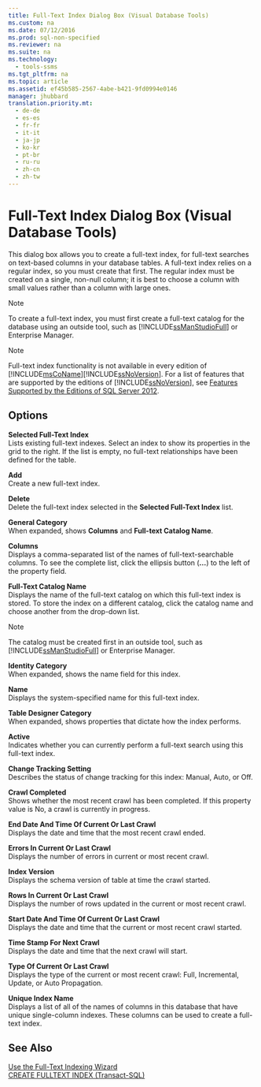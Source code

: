 ```yaml
---
title: Full-Text Index Dialog Box (Visual Database Tools)
ms.custom: na
ms.date: 07/12/2016
ms.prod: sql-non-specified
ms.reviewer: na
ms.suite: na
ms.technology: 
  - tools-ssms
ms.tgt_pltfrm: na
ms.topic: article
ms.assetid: ef45b585-2567-4abe-b421-9fd0994e0146
manager: jhubbard
translation.priority.mt: 
  - de-de
  - es-es
  - fr-fr
  - it-it
  - ja-jp
  - ko-kr
  - pt-br
  - ru-ru
  - zh-cn
  - zh-tw
---
```

# Full-Text Index Dialog Box (Visual Database Tools)
This dialog box allows you to create a full\-text index, for full\-text searches on text\-based columns in your database tables. A full\-text index relies on a regular index, so you must create that first. The regular index must be created on a single, non\-null column; it is best to choose a column with small values rather than a column with large ones.  
  
> [!NOTE]  
> To create a full\-text index, you must first create a full\-text catalog for the database using an outside tool, such as [!INCLUDE[ssManStudioFull](../content/includes/ssManStudioFull_md.md)] or Enterprise Manager.  
  
> [!NOTE]  
> Full\-text index functionality is not available in every edition of [!INCLUDE[msCoName](../content/includes/msCoName_md.md)][!INCLUDE[ssNoVersion](../content/includes/ssNoVersion_md.md)]. For a list of features that are supported by the editions of [!INCLUDE[ssNoVersion](../content/includes/ssNoVersion_md.md)], see [Features Supported by the Editions of SQL Server 2012](assetId:///5da61ff5-12b9-48e6-b3c8-0dacca1751c4).  
  
## Options  
**Selected Full\-Text Index**  
Lists existing full\-text indexes. Select an index to show its properties in the grid to the right. If the list is empty, no full\-text relationships have been defined for the table.  
  
**Add**  
Create a new full\-text index.  
  
**Delete**  
Delete the full\-text index selected in the **Selected Full\-Text Index** list.  
  
**General Category**  
When expanded, shows **Columns** and **Full\-text Catalog Name**.  
  
**Columns**  
Displays a comma\-separated list of the names of full\-text\-searchable columns. To see the complete list, click the ellipsis button (**…**) to the left of the property field.  
  
**Full\-Text Catalog Name**  
Displays the name of the full\-text catalog on which this full\-text index is stored. To store the index on a different catalog, click the catalog name and choose another from the drop\-down list.  
  
> [!NOTE]  
> The catalog must be created first in an outside tool, such as [!INCLUDE[ssManStudioFull](../content/includes/ssManStudioFull_md.md)] or Enterprise Manager.  
  
**Identity Category**  
When expanded, shows the name field for this index.  
  
**Name**  
Displays the system\-specified name for this full\-text index.  
  
**Table Designer Category**  
When expanded, shows properties that dictate how the index performs.  
  
**Active**  
Indicates whether you can currently perform a full\-text search using this full\-text index.  
  
**Change Tracking Setting**  
Describes the status of change tracking for this index: Manual, Auto, or Off.  
  
**Crawl Completed**  
Shows whether the most recent crawl has been completed. If this property value is No, a crawl is currently in progress.  
  
**End Date And Time Of Current Or Last Crawl**  
Displays the date and time that the most recent crawl ended.  
  
**Errors In Current Or Last Crawl**  
Displays the number of errors in current or most recent crawl.  
  
**Index Version**  
Displays the schema version of table at time the crawl started.  
  
**Rows In Current Or Last Crawl**  
Displays the number of rows updated in the current or most recent crawl.  
  
**Start Date And Time Of Current Or Last Crawl**  
Displays the date and time that the current or most recent crawl started.  
  
**Time Stamp For Next Crawl**  
Displays the date and time that the next crawl will start.  
  
**Type Of Current Or Last Crawl**  
Displays the type of the current or most recent crawl: Full, Incremental, Update, or Auto Propagation.  
  
**Unique Index Name**  
Displays a list of all of the names of columns in this database that have unique single\-column indexes. These columns can be used to create a full\-text index.  
  
## See Also  
[Use the Full-Text Indexing Wizard](assetId:///3e9d9605-6525-4781-9168-fdaa06db3459)  
[CREATE FULLTEXT INDEX (Transact-SQL)](assetId:///8b80390f-5f8b-4e66-9bcc-cabd653c19fd)  
  
